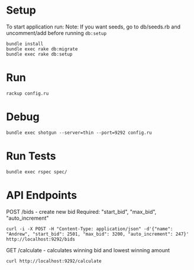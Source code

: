 # Setup
To start application run:
Note: If you want seeds, go to db/seeds.rb and uncomment/add before running `db:setup`

```
bundle install
bundle exec rake db:migrate
bundle exec rake db:setup
```

# Run

```
rackup config.ru
```

# Debug

```
bundle exec shotgun --server=thin --port=9292 config.ru
```

# Run Tests
```
bundle exec rspec spec/
```

# API Endpoints

POST /bids - create new bid
Required: "start_bid", "max_bid", "auto_increment"

```
curl -i -X POST -H "Content-Type: application/json" -d'{"name": "Andrew", "start_bid": 2501, "max_bid": 3200, "auto_increment": 247}' http://localhost:9292/bids
```

GET /calculate - calculates winning bid and lowest winning amount

```
curl http://localhost:9292/calculate
```